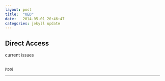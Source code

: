 ```yaml
---
layout: post
title:  "UED"
date:   2014-05-01 20:46:47
categories: jekyll update
---
```



<h2 id="paragraph">Direct Access</h2>

<p>current issues</p>


<p> <br> <small><a href="#paragraph">[top]</a></small></p>
<hr>

